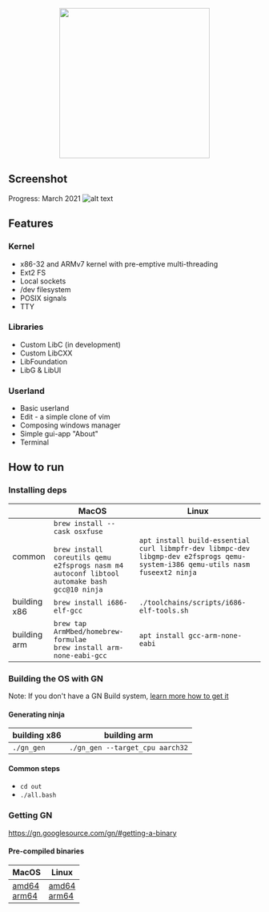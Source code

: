 <p align="center">
<img src="https://raw.githubusercontent.com/nimelehin/oneOS/master/assets/banner/banner_opac.png" width="300">
</p>

## Screenshot
Progress: March 2021
![alt text](https://raw.githubusercontent.com/nimelehin/oneOS/master/assets/images/progress_21_03.png)

## Features
### Kernel
* x86-32 and ARMv7 kernel with pre-emptive multi-threading
* Ext2 FS
* Local sockets
* /dev filesystem
* POSIX signals
* TTY

### Libraries
* Custom LibC (in development)
* Custom LibCXX
* LibFoundation
* LibG & LibUI

### Userland
* Basic userland
* Edit - a simple clone of vim
* Composing windows manager
* Simple gui-app "About"
* Terminal

## How to run
### Installing deps
|  | MacOS | Linux |
| ------------- | ------------- | ------------- |
| common  | `brew install --cask osxfuse`<br><br>`brew install coreutils qemu e2fsprogs nasm m4 autoconf libtool automake bash gcc@10 ninja`  | `apt install build-essential curl libmpfr-dev libmpc-dev libgmp-dev e2fsprogs qemu-system-i386 qemu-utils nasm fuseext2 ninja` |
| building x86  | `brew install i686-elf-gcc`  | `./toolchains/scripts/i686-elf-tools.sh` |
| building arm  | `brew tap ArmMbed/homebrew-formulae`<br>`brew install arm-none-eabi-gcc` | `apt install gcc-arm-none-eabi` |

### Building the OS with GN
Note: If you don't have a GN Build system, [learn more how to get it](https://github.com/nimelehin/oneOS#getting-gn)
#### Generating ninja
| building x86 | building arm |
| ------------- | ------------- |
| `./gn_gen` | `./gn_gen --target_cpu aarch32` |
#### Common steps
* `cd out`
* `./all.bash`

### Getting GN
https://gn.googlesource.com/gn/#getting-a-binary
#### Pre-compiled binaries
| MacOS | Linux |
| ------------- | ------------- |
| [amd64](https://chrome-infra-packages.appspot.com/dl/gn/gn/mac-amd64/+/latest)<br>[arm64](https://chrome-infra-packages.appspot.com/dl/gn/gn/mac-arm64/+/latest) | [amd64](https://chrome-infra-packages.appspot.com/dl/gn/gn/linux-amd64/+/latest)<br>[arm64](https://chrome-infra-packages.appspot.com/dl/gn/gn/linux-arm64/+/latest) |
